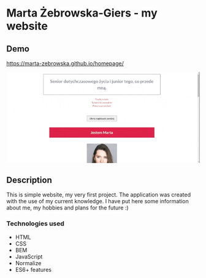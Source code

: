 # Marta Żebrowska-Giers - my website

## Demo 

https://marta-zebrowska.github.io/homepage/


<img src="https://github.com/marta-zebrowska/homepage/blob/main/homepage.gif" alt="presentation">



## Description

This is simple website, my very first project. The application was created with the use of my current knowledge. I have put here some information about me, my hobbies and plans for the future :)


### Technologies used
- HTML
- CSS
- BEM
- JavaScript
- Normalize
- ES6+ features
